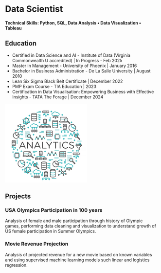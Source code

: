 # Data Scientist

#### Technical Skills: Python, SQL, Data Analysis • Data Visualization • Tableau

## Education
- Certified in Data Science and AI - Institute of Data (Virginia Commonwealth U accredited)  | In Progress - Feb 2025								       		
- Master in Management - University of Phoenix | January 2016
- Bachelor in Business Administration - De La Salle University | August 2010	 			        		
- Lean Six Sigma Black Belt Certificate | December 2022
- PMP Exam Course -  TIA Education | 2023
- Certification in Data Visualisation: Empowering Business with Effective Insights - TATA The Forage | December 2024

![Data-Analysis](/assets/Data-Analysis.png)

## Projects
### USA Olympics Participation in 100 years
  
Analysis of female and male participation through history of Olympic games, performing data cleaning and visualization to understand growth of US female participation in Summer Olympics. 

### Movie Revenue Projection

Analysis of projected revenue for a new movie based on known variables and using supervised machine learning models such linear and logistics regression.
